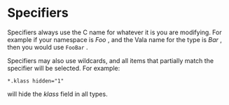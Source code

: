 <div id="specifiers" class="section level1">

Specifiers
==========

Specifiers always use the C name for whatever it is you are modifying.
For example if your namespace is *Foo* , and the Vala name for the type
is *Bar* , then you would use `FooBar` .

Specifiers may also use wildcards, and all items that partially match
the specifier will be selected. For example:

    *.klass hidden="1"

will hide the *klass* field in all types.

</div>
